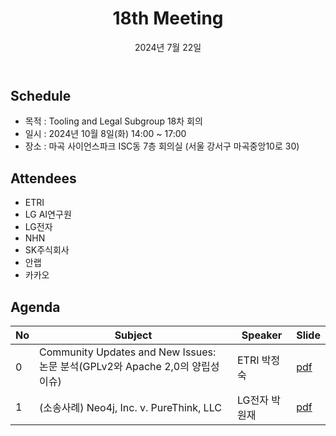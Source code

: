 ﻿---
title: "18th Meeting"
linkTitle: "18th Meeting"
weight: 1
date: 2024년 7월 22일
type: docs
categories: ["Tooling&Legal"]
tags: ["GPL", "분쟁사례", "호환성", "Compatibility", "Apache"]
description: Tooling & Legal Subgroup 18th Meeting
---

## Schedule
* 목적 : Tooling and Legal Subgroup 18차 회의
* 일시 : 2024년 10월 8일(화) 14:00 ~ 17:00
* 장소 : 마곡 사이언스파크 ISC동 7층 회의실 (서울 강서구 마곡중앙10로 30)


## Attendees
* ETRI
* LG AI연구원
* LG전자
* NHN
* SK주식회사
* 안랩
* 카카오

## Agenda
| No | Subject           | Speaker | Slide |
|----|-----------------|------|------|
| 0  | Community Updates and New Issues: 논문 분석(GPLv2와 Apache 2,0의 양립성 이슈) | ETRI 박정숙 | [pdf](./session0_etri.pdf) |
| 1  | (소송사례) Neo4j, Inc. v. PureThink, LLC | LG전자 박원재 | [pdf](./session1_lge.pdf) |


<!-- 

## Attendees

## Meeting Minutes

## Photo Gallery

<div ><span class="image fit">
</span></div> -->